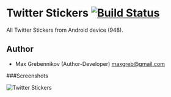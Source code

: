 # Twitter Stickers [![Build Status](https://img.shields.io/travis/bryanbraun/anchorjs/master.svg?style=flat)](https://maxgrebennikov.com/)

All Twitter Stickers from Android device (948).

## Author

 * Max Grebennikov (Author-Developer) maxgreb@gmail.com

###Screenshots

![Twitter Stickers](https://i.imgsafe.org/27ea3e2fe5.png)